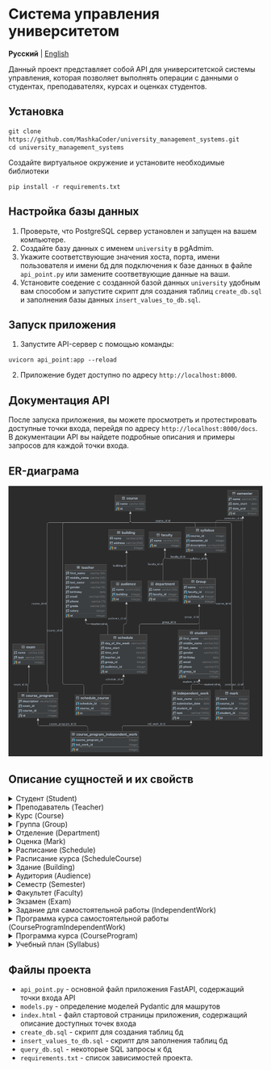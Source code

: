 # Система управления университетом

**Русский** | [English](doc_eng/README.md)

Данный проект представляет собой API для университетской системы управления, которая позволяет выполнять операции с данными о студентах, преподавателях, курсах и оценках студентов.

## Установка

```angular2html
git clone https://github.com/MashkaCoder/university_management_systems.git
cd university_management_systems
```
Создайте виртуальное окружение и установите необходимые библиотеки
```angular2html
pip install -r requirements.txt
```

## Настройка базы данных

1. Проверьте, что PostgreSQL сервер установлен и запущен на вашем компьютере.
2. Создайте базу данных с именем `university` в pgAdmim.
3. Укажите соответствующие значения хоста, порта, имени пользователя и имени бд для подключения к базе данных в файле `api_point.py` или замените соответвующие данные на ваши.
4. Установите соедение с созданной базой данных `university` удобным вам способом и запустите скрипт для создания таблиц `create_db.sql` и заполнения базы данных `insert_values_to_db.sql`.

## Запуск приложения

1. Запустите API-сервер с помощью команды:
```angular2html
uvicorn api_point:app --reload
```
2. Приложение будет доступно по адресу `http://localhost:8000`.

## Документация API

После запуска приложения, вы можете просмотреть и протестировать доступные точки входа, перейдя по адресу `http://localhost:8000/docs`. В документации API вы найдете подробные описания и примеры запросов для каждой точки входа.


## ER-диаграма
![er_diagram](er_diagram.png)

## Описание сущностей и их свойств
<details>
<summary>Студент (Student)</summary>

- id (int): Уникальный идентификатор студента
- first_name (varchar(50)): Имя студента
- middle_name (varchar(50)): Отчество студента
- last_name (varchar(50)): Фамилия студента
- gender (varchar(10)): Пол студента
- birthday (date): Дата рождения студента
- email (varchar(100)): Email студента
- phone (varchar(11)): Телефонный номер студента
- group_id (int): Идентификатор группы, в которой состоит студент
</details>

<details>
<summary> Преподаватель (Teacher) </summary>

- id (int): Уникальный идентификатор преподавателя 
- first_name (varchar(50)): Имя преподавателя
- middle_name (varchar(50)): Отчество преподавателя 
- last_name (varchar(50)): Фамилия преподавателя 
- gender (varchar(10)): Пол преподавателя
- birthday (date): Дата рождения преподавателя 
- email (varchar(100)): Email преподавателя 
- phone (varchar(11)): Телефонный номер преподавателя 
- grade (varchar(30)): Ученая степень преподавателя 
- salary (int): Зарплата преподавателя
</details>

<details>
<summary>Курс (Course)</summary>

- id (int): Уникальный идентификатор курса
- name (varchar(50)): Название курса
</details>


<details>
<summary>Группа (Group)</summary>

- id (int): Уникальный идентификатор группы 
- name (varchar(50)): Название группы 
- faculty_id (int): Идентификатор факультета, к которому принадлежит группа 
- syllabus_id (int): Идентификатор учебного плана, связанного с группо 
</details>

<details>
<summary>Отделение (Department)</summary>

- id (int): Уникальный идентификатор отделения
- name (varchar(50)): Название отделения
- faculty_id (int): Идентификатор факультета, к которому относится отделение
</details>

<details>
<summary>Оценка (Mark)</summary>

- id (int): Уникальный идентификатор оценки
- mark (int): Оценка
- course_id (int): Идентификатор курса
- semester_id (str): Идентификатор семестра
- student_id (int): Идентификатор студента

</details>

<details>
<summary>Расписание (Schedule)</summary>

- id (int): Уникальный идентификатор расписания
- day_of_the_week (varchar(15)): День недели, на который составлено расписание
- time_start (time): Время начала занятия
- time_end (time): Время окончания занятия
- teacher_id (int): Идентификатор преподавателя, который ведет занятие
- group_id (int): Идентификатор группы, для которой составлено расписание 
- audience_id (int): Идентификатор аудитории в которой проходит занятие
</details>

<details>
<summary>Расписание курса (ScheduleCourse)</summary>

- id (int): Уникальный идентификатор записи расписания курса
- schedule_id (int): Идентификатор расписания
- course_id (int): Идентификатор курса, связанного с расписанием
</details>

<details>
<summary>Здание (Building)</summary>

- id (int): Уникальный идентификатор здания
- name (varchar(200)): Название здания
- address (varchar(250)): Адрес здания
</details>

<details>
<summary>Аудитория (Audience)</summary>

- id (int): Уникальный идентификатор аудитории
- name (varchar(50)): Название аудитории
- building (int): Идентификатор здания
</details>

<details>
<summary>Семестр (Semester)</summary>

- id (int): Уникальный идентификатор семестра
- name (varchar(30)): Название семестра
- date_start (date): Дата начала семестра
- date_end (date): Дата окончания семестра
</details>

<details>
<summary>Факультет (Faculty)</summary>

- id (int): Уникальный идентификатор факультета
- name (varchar(100)): Название факультета
</details>

<details>
<summary>Экзамен (Exam)</summary>

- id (int): Уникальный идентификатор экзамена
- name (varchar(50)): Название экзамена
- task (varchar(1000)): Задание экзамена
</details>

<details>
<summary>Задание для самостоятельной работы (IndependentWork)</summary>

- id (int): Уникальный идентификатор самостоятельной работы
- task_name (varchar(50)): Название самостоятельной работы
- submission_date (date): Срок сдачи самостоятельной работы
- student_id (int): Идентификатор студента, сдавшего работу
- task (varchar(1000)): Задание самостоятельной работы
</details>

<details>
<summary>Программа курса самостоятельной работы (CourseProgramIndependentWork)</summary>

- id (int): Уникальный идентификатор программы курса самостоятельной работы
- course_program_id (int): Идентификатор программы курса, к которой относится самостоятельная работа
- ind_work_id (int): Идентификатор самостоятельной работы, включенной в программу курса
</details>

<details>
<summary>Программа курса (CourseProgram)</summary>

- id (int): Уникальный идентификатор программы курса
- description (varchar(500)): Описание программы курса
- course_id (int): Идентификатор курса, к которому относится программа
- exam_id (int) : Идентификатор экзамена, относящийся к программа
</details>

<details>
<summary>Учебный план (Syllabus)</summary>

- id (int): Уникальный идентификатор учебного плана
- course_id (int): Идентификатор курса
- semester_id (int): Идентификатор семестра
- description (varchar(500)): Описание учебного плана
</details>


## Файлы проекта

- `api_point.py` - основной файл приложения FastAPI, содержащий точки входа API
- `models.py` - определение моделей Pydantic для машрутов
- `index.html` - файл стартовой страницы приложения, содержащий описание доступных точек входа
- `create_db.sql` - скрипт для создания таблиц бд 
- `insert_values_to_db.sql` - скрипт для заполнения таблиц бд
- `query_db.sql` - некоторые SQL запросы к бд
- `requirements.txt` - список зависимостей проекта.

